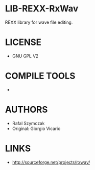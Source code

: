 LIB-REXX-RxWav
==============

REXX library for wave file editing.

LICENSE
===============
* GNU GPL V2

COMPILE TOOLS
===============
* 
 
AUTHORS
===============
* Rafal Szymczak
* Original: Giorgio Vicario

LINKS
===============
* http://sourceforge.net/projects/rxwav/
